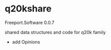 # q20kshare

Freeport.Software 0.0.7

shared data structures and code for q20k family

- add Opinions
